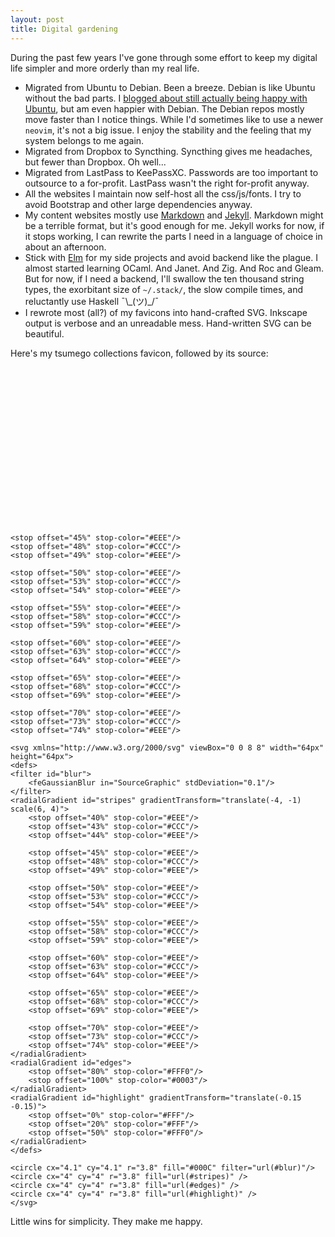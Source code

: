 ```yaml
---
layout: post
title: Digital gardening
---
```


During the past few years I've gone through some effort to keep my digital life simpler and more orderly than my real life.

- Migrated from Ubuntu to Debian. Been a breeze. Debian is like Ubuntu without the bad parts. I [blogged about still actually being happy with Ubuntu](/oh-ubuntu/), but am even happier with Debian. The Debian repos mostly move faster than I notice things. While I'd sometimes like to use a newer `neovim`, it's not a big issue. I enjoy the stability and the feeling that my system belongs to me again.
- Migrated from Dropbox to Syncthing. Syncthing gives me headaches, but fewer than Dropbox. Oh well...
- Migrated from LastPass to KeePassXC. Passwords are too important to outsource to a for-profit. LastPass wasn't the right for-profit anyway.
- All the websites I maintain now self-host all the css/js/fonts. I try to avoid Bootstrap and other large dependencies anyway.
- My content websites mostly use [Markdown](https://daringfireball.net/projects/markdown/) and [Jekyll](https://jekyllrb.com/). Markdown might be a terrible format, but it's good enough for me. Jekyll works for now, if it stops working, I can rewrite the parts I need in a language of choice in about an afternoon.
- Stick with [Elm](https://elm-lang.org/) for my side projects and avoid backend like the plague. I almost started learning OCaml. And Janet. And Zig. And Roc and Gleam. But for now, if I need a backend, I'll swallow the ten thousand string types, the exorbitant size of `~/.stack/`, the slow compile times, and reluctantly use Haskell ¯\\\_(ツ)\_/¯
- I rewrote most (all?) of my favicons into hand-crafted SVG. Inkscape output is verbose and an unreadable mess. Hand-written SVG can be beautiful.

Here's my tsumego collections favicon, followed by its source:

<p style="text-align:center;">
<svg xmlns="http://www.w3.org/2000/svg" viewBox="0 0 8 8" width="50%" height="auto">
<defs>
<filter id="blur">
	<feGaussianBlur in="SourceGraphic" stdDeviation="0.1"/>
</filter>
<radialGradient id="stripes" gradientTransform="translate(-4, -1) scale(6, 4)">
	<stop offset="40%" stop-color="#EEE"/>
	<stop offset="43%" stop-color="#CCC"/>
	<stop offset="44%" stop-color="#EEE"/>

	<stop offset="45%" stop-color="#EEE"/>
	<stop offset="48%" stop-color="#CCC"/>
	<stop offset="49%" stop-color="#EEE"/>

	<stop offset="50%" stop-color="#EEE"/>
	<stop offset="53%" stop-color="#CCC"/>
	<stop offset="54%" stop-color="#EEE"/>

	<stop offset="55%" stop-color="#EEE"/>
	<stop offset="58%" stop-color="#CCC"/>
	<stop offset="59%" stop-color="#EEE"/>

	<stop offset="60%" stop-color="#EEE"/>
	<stop offset="63%" stop-color="#CCC"/>
	<stop offset="64%" stop-color="#EEE"/>

	<stop offset="65%" stop-color="#EEE"/>
	<stop offset="68%" stop-color="#CCC"/>
	<stop offset="69%" stop-color="#EEE"/>

	<stop offset="70%" stop-color="#EEE"/>
	<stop offset="73%" stop-color="#CCC"/>
	<stop offset="74%" stop-color="#EEE"/>
</radialGradient>
<radialGradient id="edges">
	<stop offset="80%" stop-color="#FFF0"/>
	<stop offset="100%" stop-color="#0003"/>
</radialGradient>
<radialGradient id="highlight" gradientTransform="translate(-0.15 -0.15)">
	<stop offset="0%" stop-color="#FFF"/>
	<stop offset="20%" stop-color="#FFF"/>
	<stop offset="50%" stop-color="#FFF0"/>
</radialGradient>
</defs>

<circle cx="4.1" cy="4.1" r="3.8" fill="#000C" filter="url(#blur)"/>
<circle cx="4" cy="4" r="3.8" fill="url(#stripes)" />
<circle cx="4" cy="4" r="3.8" fill="url(#edges)" />
<circle cx="4" cy="4" r="3.8" fill="url(#highlight)" />
</svg>
</p>

```
<svg xmlns="http://www.w3.org/2000/svg" viewBox="0 0 8 8" width="64px" height="64px">
<defs>
<filter id="blur">
	<feGaussianBlur in="SourceGraphic" stdDeviation="0.1"/>
</filter>
<radialGradient id="stripes" gradientTransform="translate(-4, -1) scale(6, 4)">
	<stop offset="40%" stop-color="#EEE"/>
	<stop offset="43%" stop-color="#CCC"/>
	<stop offset="44%" stop-color="#EEE"/>

	<stop offset="45%" stop-color="#EEE"/>
	<stop offset="48%" stop-color="#CCC"/>
	<stop offset="49%" stop-color="#EEE"/>

	<stop offset="50%" stop-color="#EEE"/>
	<stop offset="53%" stop-color="#CCC"/>
	<stop offset="54%" stop-color="#EEE"/>

	<stop offset="55%" stop-color="#EEE"/>
	<stop offset="58%" stop-color="#CCC"/>
	<stop offset="59%" stop-color="#EEE"/>

	<stop offset="60%" stop-color="#EEE"/>
	<stop offset="63%" stop-color="#CCC"/>
	<stop offset="64%" stop-color="#EEE"/>

	<stop offset="65%" stop-color="#EEE"/>
	<stop offset="68%" stop-color="#CCC"/>
	<stop offset="69%" stop-color="#EEE"/>

	<stop offset="70%" stop-color="#EEE"/>
	<stop offset="73%" stop-color="#CCC"/>
	<stop offset="74%" stop-color="#EEE"/>
</radialGradient>
<radialGradient id="edges">
	<stop offset="80%" stop-color="#FFF0"/>
	<stop offset="100%" stop-color="#0003"/>
</radialGradient>
<radialGradient id="highlight" gradientTransform="translate(-0.15 -0.15)">
	<stop offset="0%" stop-color="#FFF"/>
	<stop offset="20%" stop-color="#FFF"/>
	<stop offset="50%" stop-color="#FFF0"/>
</radialGradient>
</defs>

<circle cx="4.1" cy="4.1" r="3.8" fill="#000C" filter="url(#blur)"/>
<circle cx="4" cy="4" r="3.8" fill="url(#stripes)" />
<circle cx="4" cy="4" r="3.8" fill="url(#edges)" />
<circle cx="4" cy="4" r="3.8" fill="url(#highlight)" />
</svg>
```

Little wins for simplicity. They make me happy.
